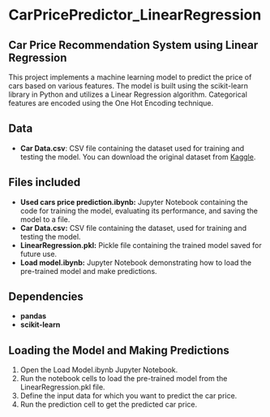 # CarPricePredictor_LinearRegression

## Car Price Recommendation System using Linear Regression
This project implements a machine learning model to predict the price of cars based on various features. The model is built using the scikit-learn library in Python and utilizes a Linear Regression algorithm. Categorical features are encoded using the One Hot Encoding technique.

## Data
- **Car Data.csv**: CSV file containing the dataset used for training and testing the model. You can download the original dataset from [Kaggle](https://www.kaggle.com/datasets/mustafaimam/used-car-prices-in-pakistan-2021).

## Files included
- **Used cars price prediction.ibynb:** Jupyter Notebook containing the code for training the model, evaluating its performance, and saving the model to a file.
- **Car Data.csv:** CSV file containing the dataset, used for training and testing the model.
- **LinearRegression.pkl:** Pickle file containing the trained model saved for future use.
- **Load model.ibynb:**  Jupyter Notebook demonstrating how to load the pre-trained model and make predictions.

## Dependencies
- **pandas**
- **scikit-learn**

## Loading the Model and Making Predictions
1. Open the Load Model.ibynb Jupyter Notebook.
2. Run the notebook cells to load the pre-trained model from the LinearRegression.pkl file.
3. Define the input data for which you want to predict the car price.
4. Run the prediction cell to get the predicted car price.



